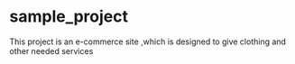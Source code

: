# sample_project
This project is an e-commerce site ,which is designed to give clothing and other needed services
